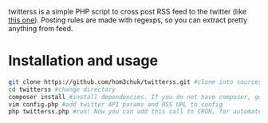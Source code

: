 twitterss is a simple PHP script to cross post RSS feed to the twitter (like [this one](https://twitter.com/php_odesk)). Posting rules are made with regexps, so you can extract pretty anything from feed.

# Installation and usage

```bash
git clone https://github.com/hom3chuk/twitterss.git #clone into sources
cd twitterss #change directory
composer install #install dependencies. If you do not have composer, go to https://getcomposer.org/download/
vim config.php #add twitter API params and RSS URL to config
php twitterss.php #run! Now you can add this call to CRON, for automated updates.
```
